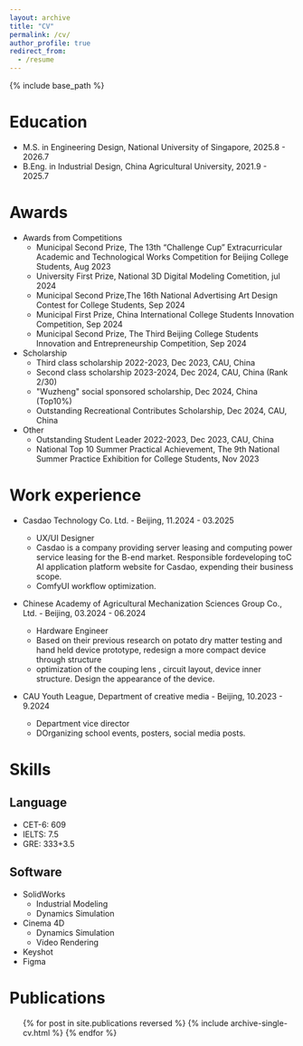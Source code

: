 ```yaml
---
layout: archive
title: "CV"
permalink: /cv/
author_profile: true
redirect_from:
  - /resume
---
```


{% include base_path %}

Education
======
* M.S. in Engineering Design, National University of Singapore, 2025.8 - 2026.7
* B.Eng. in Industrial Design, China Agricultural University, 2021.9 - 2025.7

# Awards
* Awards from Competitions
  * Municipal Second Prize, The 13th “Challenge Cup” Extracurricular Academic and Technological Works Competition for Beijing College Students, Aug 2023
  * University First Prize, National 3D Digital Modeling Cometition, jul 2024
  * Municipal Second Prize,The 16th National Advertising Art Design Contest for College Students, Sep 2024
  * Municipal First Prize, China International College Students Innovation Competition, Sep 2024
  * Municipal Second Prize, The Third Beijing College Students Innovation and Entrepreneurship Competition, Sep 2024
* Scholarship
  * Third class scholarship 2022-2023,  Dec 2023, CAU, China
  * Second class scholarship 2023-2024,  Dec 2024, CAU, China (Rank 2/30)
  * "Wuzheng" social sponsored scholarship, Dec 2024, China (Top10%)
  * Outstanding Recreational Contributes Scholarship, Dec 2024, CAU, China
* Other
  * Outstanding Student Leader 2022-2023,  Dec 2023, CAU, China
  * National Top 10 Summer Practical Achievement, The 9th National Summer Practice Exhibition for College Students, Nov 2023


Work experience
======
* Casdao Technology Co. Ltd. - Beijing, 11.2024 - 03.2025
  * UX/UI Designer
  * Casdao is a company providing server leasing and computing power service leasing for the B-end market. Responsible fordeveloping toC AI application platform website for Casdao, expending their business scope.
  * ComfyUI workflow optimization.

* Chinese Academy of Agricultural Mechanization Sciences Group Co., Ltd. - Beijing, 03.2024 - 06.2024
  * Hardware Engineer
  * Based on their previous research on potato dry matter testing and hand held device prototype, redesign a more compact device through structure
  * optimization of the couping lens , circuit layout, device inner structure. Design the appearance of the device.

* CAU Youth League, Department of creative media - Beijing, 10.2023 - 9.2024
  * Department vice director
  * DOrganizing school events, posters, social media posts.
  
Skills
======
## Language
* CET-6: 609
* IELTS: 7.5
* GRE: 333+3.5
## Software
* SolidWorks
  * Industrial Modeling
  * Dynamics Simulation
* Cinema 4D
  * Dynamics Simulation
  * Video Rendering
* Keyshot
* Figma

Publications
======
  <ul>{% for post in site.publications reversed %}
    {% include archive-single-cv.html %}
  {% endfor %}</ul>

